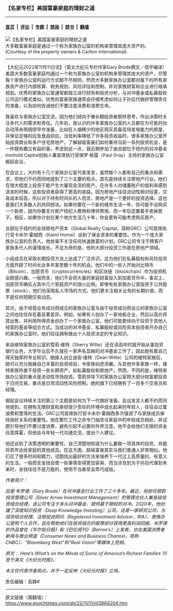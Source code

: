 ### 【名家专栏】美国富豪家庭的理财之道

---

#### [首页](../../../..?n13864204) &nbsp;|&nbsp; [评论](../../../../../epoch-comment?n13864204) &nbsp;|&nbsp; [专题](../../../../../epoch-special?n13864204) &nbsp;|&nbsp; [禁闻](../../../../../epoch-news?n13864204) &nbsp;|&nbsp; [禁书](../../../../../books?n13864204) &nbsp;|&nbsp; [翻墙](https://github.com/gfw-breaker/nogfw/blob/master/README.md?n13864204)


<div><img alt="【名家专栏】美国富豪家庭的理财之道" class="attachment-djy_600_400 size-djy_600_400 wp-post-image" src="https://i.epochtimes.com/assets/uploads/2022/11/id13864235-Manoir-10-700x420-600x400.jpg"/>
<div class="caption">
 大多数富豪家庭是通过一个称为家族办公室的机构来管理其庞大资产的。(Courtesy of the property owners &amp; Carlton International)
</div></div><hr/><div class="post_content" id="artbody" itemprop="articleBody">
 <!-- article content begin -->
 <p>
  【大纪元2022年11月11日讯】（英文大纪元专栏作家Gary Brode撰文／信宇编译）美国大多数富豪家庭均通过一个称为家族办公室的机构来管理其庞大的资产。尽管每个家族办公室的运行方式都不尽相同，然而大多数家族办公室都对属下的所有家族资产进行内部核算、税务规划、风险评估和控制，并对家族财富和企业进行继承规划。优秀的家族办公室通常都独立进行财务和投资分析，与对冲基金或私募股权公司运行模式类似。优秀的富豪家族通常会仔细考虑如何让子孙后代做好管理责任的准备，以及如何告诫他们不要过度消费和浪费生命。
 </p>
 <p>
  我喜欢与家族办公室交流，因为他们倾向于像长期投资者那样思考，作出决策时关注多代人的需求和责任。几年前，我认识的许多家族办公室的人员都在为可能的社会动荡未雨绸缪早作准备，比如在人烟稀少的地区购买具备现场发电能力的房屋，并保证足够的应急食品供应。当低利率降低了许多投资收益时，很多家族办公室开始投资商业和多户住宅房地产。了解超级富豪们如何看待当前一系列投资机会，是一件既有趣又有益的事。考虑到这一点，我近期参加了由总部位于纽约的对冲基金Ironhold Capital创始人兼首席执行官保罗‧格雷（Paul Gray）主持的家族办公室崛起会议。
 </p>
 <p>
  在会议上，大约有十几个家族办公室代表发言，虽然每个人都有自己的重点和需求，但他们不约而同地提到了三个主要的观点。首先是持续关注房地产行业。他们在很大程度上投资于能产生大量现金流的房产。在许多人对储蓄账户的低利率感到沮丧的时候，这些投资者获得了更高的收益。因为房地产往往流动性相对较差，交易成本较高，所以对于持有时间长的人而言，房地产是一个更好的投资选择。这也是我们大多数人的共同想法。如果你要在一个新的城市生活一年，你可能不会购买一个新房，因为你要支付房产经纪人费用和律师费用，而一年后还要着手卖掉房子。相反，如果你计划在某个地方生活几十年，你会更有可能考虑购买房产。
 </p>
 <p>
  总部位于纽约的全球房地产资本（Global Realty Capital，简称GRC）公司首席执行官卡米尔‧霍姆西（Kamil Homsi）谈到了保全资本的重要性。作为一个庞大家族办公室的负责人，他丝毫不关注任何快速致富的计划。GRC公司专注于跨客户家族多代人的谨慎成长。不足为奇的是，他的大部分投资工作是在房地产领域。
 </p>
 <p>
  小组成员在采取长期投资方法上达成了广泛共识。这为他们在私募股权和风险投资方面开辟了时间长达多年甚至数十年的机会。他们中的一些人开始对比特币（Bitcoin）、加密货币（cryptocurrencies）和区块链（blockchain）作为投资机会颇感兴趣。一般而言，他们不会将大量的家庭财富投入到加密货币中，事实上，加密货币确实占其中几个家庭资产的很小比例。即使有些家族办公室投资于公共股票（stock），他们也采取私人市场的方式。他们更关注相关业务的长期价值，而不是任何短期交易动态。
 </p>
 <p>
  其次，由于经营业务成功而成立的家族办公室与由于投资成功而设立的家族办公室之间也往往存在着显著差异。例如，如果有人创办了一家地板企业，然后以高价将其出售，并利用所得资金创办了一个家族办公室，他们可能更倾向于投资于其他人经营的基金等组合方式。当成功的对冲基金、私募股权或风险资本投资者开办自己的家族办公室时，他们往往拥有做出个人投资决定的专业知识。
 </p>
 <p>
  来自维特家族办公室的雪莉‧维特（Sherry Witte）还在读高中时就开始从事投资银行业务，大学毕业后不久就在一家声名显赫的对冲基金工作了。因此她有着自己得天独厚的专业知识。她嫁入创立迪安‧维特（Dean Witte）公司的维特家族后，她可以充分施展自己丰富的投资经验，令家族如虎添翼。与其他许多家族一样，维特家族热衷于投资一些长期资产，如私募股权和房地产。然而，不同的是，维特家族办公室的重点是流动性市场投资。雪莉领导下的家族办公室把大部分财富都投资于日间交易，重点是日常流动性风险控制。她的旗下已经拥有了一百多个交易员和经理。
 </p>
 <p>
  崛起会议持续关注的第三个主题是如何为下一代做好准备。会议发言人都不约而同地提到，在拥有无限财富和承担很少责任的环境中成长起来的年轻人，往往会过着浪费和堕落的生活。GRC公司首席执行官卡米尔‧霍姆西多次强调了与家族成员保持良好关系的重要性。他在繁忙工作之余专门抽空与家庭中的年轻成员相处，并试图引导他们不要过度消费，避免引起不必要的外界注意。他不会给他们无限的资金任意挥霍，但他会与年轻一代沟通交流，提出个人建议。
 </p>
 <p>
  他还谈到了决策透明的重要性，自己清楚地知道为什么要做一项具体的投资，并能将其传达给家庭的其他成员。在这方面，超级富豪其实与我们普通人非常相似。他们花了很多时间和精力，试图找出最好的方法来培养下一代过上高质量的、有意义的生活。一般而言金钱会使一些事情变得更加容易，而当涉及到为子孙后代谋划未来时，金钱往往不是万能的，使用不当甚至会弄巧成拙。
 </p>
 <p>
  <em>
   作者简介：
  </em>
 </p>
 <p>
  <em>
   加里‧布罗德（Gary Brode）在对冲基金行业工作了三十多年。最近，他担任银箭投资管理公司（Silver Arrow Investment Management）的管理合伙人兼高级投资组合经理，该公司专注于多头对冲基金，提供基于期权的对冲。2020年，他创建了深度知识投资（Deep Knowledge Investing）公司，这是一家研究公司，与投资组合经理、注册投资顾问（Registered Investment Advisor，RIA）、家族办公室和个人合作，旨在帮助他们在投资组合的股票部分获得更高利润回报。布罗德的作品曾在《华尔街日报》和《巴伦周刊》（Barron’s）上发表，也在美国消费者新闻与商业频道（Consumer News and Business Channel，简称CNBC）、“Bloomberg West”和“Real Vision”等媒体上亮相。
  </em>
 </p>
 <p>
  <em>
   原文：
   <ok href="https://www.theepochtimes.com/heres-whats-on-the-minds-of-some-of-americas-richest-families_4832535.html">
    Here’s What’s on the Minds of Some of America’s Richest Families
   </ok>
   刊登于英文《大纪元时报》。
  </em>
 </p>
 <p>
  <em>
   本文仅代表作者观点，并不一定反映《大纪元时报》立场。
  </em>
 </p>
 <p>
  责任编辑：高静#
 </p>
 <!-- article content end -->
 <div id="below_article_ad">
 </div>
</div>


---

原文链接（需翻墙）：https://www.epochtimes.com/gb/22/11/11/n13864204.htm